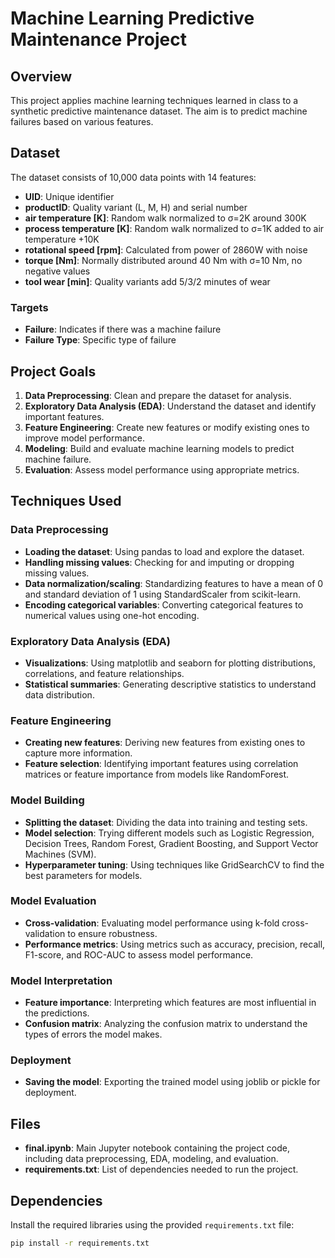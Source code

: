 # Machine Learning Predictive Maintenance Project

## Overview
This project applies machine learning techniques learned in class to a synthetic predictive maintenance dataset. The aim is to predict machine failures based on various features.

## Dataset
The dataset consists of 10,000 data points with 14 features:
- **UID**: Unique identifier
- **productID**: Quality variant (L, M, H) and serial number
- **air temperature [K]**: Random walk normalized to σ=2K around 300K
- **process temperature [K]**: Random walk normalized to σ=1K added to air temperature +10K
- **rotational speed [rpm]**: Calculated from power of 2860W with noise
- **torque [Nm]**: Normally distributed around 40 Nm with σ=10 Nm, no negative values
- **tool wear [min]**: Quality variants add 5/3/2 minutes of wear

### Targets
- **Failure**: Indicates if there was a machine failure
- **Failure Type**: Specific type of failure

## Project Goals
1. **Data Preprocessing**: Clean and prepare the dataset for analysis.
2. **Exploratory Data Analysis (EDA)**: Understand the dataset and identify important features.
3. **Feature Engineering**: Create new features or modify existing ones to improve model performance.
4. **Modeling**: Build and evaluate machine learning models to predict machine failure.
5. **Evaluation**: Assess model performance using appropriate metrics.

## Techniques Used

### Data Preprocessing
- **Loading the dataset**: Using pandas to load and explore the dataset.
- **Handling missing values**: Checking for and imputing or dropping missing values.
- **Data normalization/scaling**: Standardizing features to have a mean of 0 and standard deviation of 1 using StandardScaler from scikit-learn.
- **Encoding categorical variables**: Converting categorical features to numerical values using one-hot encoding.

### Exploratory Data Analysis (EDA)
- **Visualizations**: Using matplotlib and seaborn for plotting distributions, correlations, and feature relationships.
- **Statistical summaries**: Generating descriptive statistics to understand data distribution.

### Feature Engineering
- **Creating new features**: Deriving new features from existing ones to capture more information.
- **Feature selection**: Identifying important features using correlation matrices or feature importance from models like RandomForest.

### Model Building
- **Splitting the dataset**: Dividing the data into training and testing sets.
- **Model selection**: Trying different models such as Logistic Regression, Decision Trees, Random Forest, Gradient Boosting, and Support Vector Machines (SVM).
- **Hyperparameter tuning**: Using techniques like GridSearchCV to find the best parameters for models.

### Model Evaluation
- **Cross-validation**: Evaluating model performance using k-fold cross-validation to ensure robustness.
- **Performance metrics**: Using metrics such as accuracy, precision, recall, F1-score, and ROC-AUC to assess model performance.

### Model Interpretation
- **Feature importance**: Interpreting which features are most influential in the predictions.
- **Confusion matrix**: Analyzing the confusion matrix to understand the types of errors the model makes.

### Deployment
- **Saving the model**: Exporting the trained model using joblib or pickle for deployment.

## Files
- **final.ipynb**: Main Jupyter notebook containing the project code, including data preprocessing, EDA, modeling, and evaluation.
- **requirements.txt**: List of dependencies needed to run the project.

## Dependencies
Install the required libraries using the provided `requirements.txt` file:
```bash
pip install -r requirements.txt
